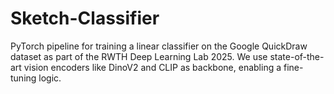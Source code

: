 # Sketch-Classifier
PyTorch pipeline for training a linear classifier on the Google QuickDraw dataset as part of the RWTH Deep Learning Lab 2025. We use state-of-the-art vision encoders like DinoV2 and CLIP as backbone, enabling a fine-tuning logic.
